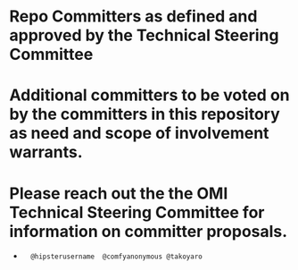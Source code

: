 # Repo Committers as defined and approved by the Technical Steering Committee
# Additional committers to be voted on by the committers in this repository as need and scope of involvement warrants.
# Please reach out the the OMI Technical Steering Committee for information on committer proposals.
*       @hipsterusername  @comfyanonymous @takoyaro
